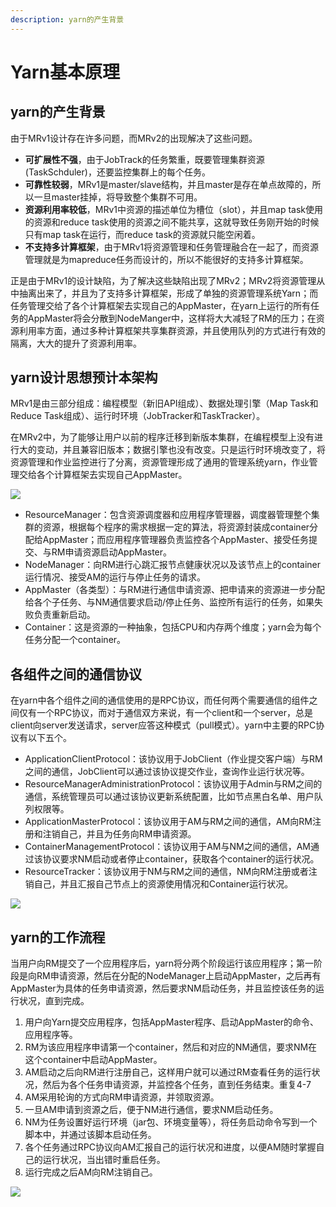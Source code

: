 ```yaml
---
description: yarn的产生背景
---
```


# Yarn基本原理

## yarn的产生背景

由于MRv1设计存在许多问题，而MRv2的出现解决了这些问题。

* **可扩展性不强**，由于JobTrack的任务繁重，既要管理集群资源\(TaskSchduler\)，还要监控集群上的每个任务。
* **可靠性较弱**，MRv1是master/slave结构，并且master是存在单点故障的，所以一旦master挂掉，将导致整个集群不可用。
* **资源利用率较低**，MRv1中资源的描述单位为槽位（slot），并且map task使用的资源和reduce task使用的资源之间不能共享，这就导致任务刚开始的时候只有map task在运行，而reduce task的资源就只能空闲着。
* **不支持多计算框架**，由于MRv1将资源管理和任务管理融合在一起了，而资源管理就是为mapreduce任务而设计的，所以不能很好的支持多计算框架。

正是由于MRv1的设计缺陷，为了解决这些缺陷出现了MRv2；MRv2将资源管理从中抽离出来了，并且为了支持多计算框架，形成了单独的资源管理系统Yarn；而任务管理交给了各个计算框架去实现自己的AppMaster，在yarn上运行的所有任务的AppMaster将会分散到NodeManger中，这样将大大减轻了RM的压力；在资源利用率方面，通过多种计算框架共享集群资源，并且使用队列的方式进行有效的隔离，大大的提升了资源利用率。

## yarn设计思想预计本架构

MRv1是由三部分组成：编程模型（新旧API组成）、数据处理引擎（Map Task和Reduce Task组成）、运行时环境（JobTracker和TaskTracker）。

在MRv2中，为了能够让用户以前的程序迁移到新版本集群，在编程模型上没有进行大的变动，并且兼容旧版本；数据引擎也没有改变。只是运行时环境改变了，将资源管理和作业监控进行了分离，资源管理形成了通用的管理系统yarn，作业管理交给各个计算框架去实现自己AppMaster。

![](../.gitbook/assets/yarn-zheng-ti-jia-gou.JPG)

* ResourceManager：包含资源调度器和应用程序管理器，调度器管理整个集群的资源，根据每个程序的需求根据一定的算法，将资源封装成container分配给AppMaster；而应用程序管理器负责监控各个AppMaster、接受任务提交、与RM申请资源启动AppMaster。
* NodeManager：向RM进行心跳汇报节点健康状况以及该节点上的container运行情况、接受AM的运行与停止任务的请求。
* AppMaster（各类型）：与RM进行通信申请资源、把申请来的资源进一步分配给各个子任务、与NM通信要求启动/停止任务、监控所有运行的任务，如果失败负责重新启动。
* Container：这是资源的一种抽象，包括CPU和内存两个维度；yarn会为每个任务分配一个container。

## 各组件之间的通信协议

在yarn中各个组件之间的通信使用的是RPC协议，而任何两个需要通信的组件之间仅有一个RPC协议，而对于通信双方来说，有一个client和一个server，总是client向server发送请求，server应答这种模式（pull模式）。yarn中主要的RPC协议有以下五个。

* ApplicationClientProtocol：该协议用于JobClient（作业提交客户端）与RM之间的通信，JobClient可以通过该协议提交作业，查询作业运行状况等。
* ResourceManagerAdministrationProtocol：该协议用于Admin与RM之间的通信，系统管理员可以通过该协议更新系统配置，比如节点黑白名单、用户队列权限等。
* ApplicationMasterProtocol：该协议用于AM与RM之间的通信，AM向RM注册和注销自己，并且为任务向RM申请资源。
* ContainerManagementProtocol：该协议用于AM与NM之间的通信，AM通过该协议要求NM启动或者停止container，获取各个container的运行状况。
* ResourceTracker：该协议用于NM与RM之间的通信，NM向RM注册或者注销自己，并且汇报自己节点上的资源使用情况和Container运行状况。

![](../.gitbook/assets/yarn-de-rpc-xie-yi.JPG)

## yarn的工作流程

当用户向RM提交了一个应用程序后，yarn将分两个阶段运行该应用程序；第一阶段是向RM申请资源，然后在分配的NodeManager上启动AppMaster，之后再有AppMaster为具体的任务申请资源，然后要求NM启动任务，并且监控该任务的运行状况，直到完成。

1. 用户向Yarn提交应用程序，包括AppMaster程序、启动AppMaster的命令、应用程序等。
2. RM为该应用程序申请第一个container，然后和对应的NM通信，要求NM在这个container中启动AppMaster。
3. AM启动之后向RM进行注册自己，这样用户就可以通过RM查看任务的运行状况，然后为各个任务申请资源，并监控各个任务，直到任务结束。重复4-7
4. AM采用轮询的方式向RM申请资源，并领取资源。
5. 一旦AM申请到资源之后，便于NM进行通信，要求NM启动任务。
6. NM为任务设置好运行环境（jar包、环境变量等），将任务启动命令写到一个脚本中，并通过该脚本启动任务。
7. 各个任务通过RPC协议向AM汇报自己的运行状况和进度，以便AM随时掌握自己的运行状况，当出错时重启任务。
8. 运行完成之后AM向RM注销自己。

![](../.gitbook/assets/yarn-gong-zuo-liu-cheng.JPG)

